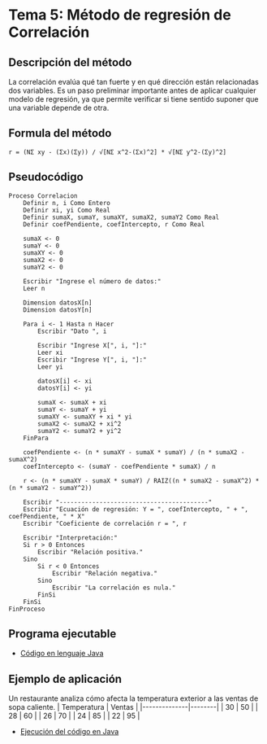 # Tema 5: Método de regresión de Correlación

## Descripción del método

La correlación evalúa qué tan fuerte y en qué dirección están relacionadas dos variables. Es un paso preliminar importante antes de aplicar cualquier modelo de regresión, ya que permite verificar si tiene sentido suponer que una variable depende de otra.

## Formula del método
    r = (NΣ xy - (Σx)(Σy)) / √[NΣ x^2-(Σx)^2] * √[NΣ y^2-(Σy)^2]

## Pseudocódigo

    Proceso Correlacion	
        Definir n, i Como Entero
        Definir xi, yi Como Real
        Definir sumaX, sumaY, sumaXY, sumaX2, sumaY2 Como Real
        Definir coefPendiente, coefIntercepto, r Como Real
        
        sumaX <- 0
        sumaY <- 0
        sumaXY <- 0
        sumaX2 <- 0
        sumaY2 <- 0
        
        Escribir "Ingrese el número de datos:"
        Leer n
        
        Dimension datosX[n]
        Dimension datosY[n]
        
        Para i <- 1 Hasta n Hacer
            Escribir "Dato ", i
            
            Escribir "Ingrese X[", i, "]:"
            Leer xi
            Escribir "Ingrese Y[", i, "]:"
            Leer yi
            
            datosX[i] <- xi
            datosY[i] <- yi
            
            sumaX <- sumaX + xi
            sumaY <- sumaY + yi
            sumaXY <- sumaXY + xi * yi
            sumaX2 <- sumaX2 + xi^2
            sumaY2 <- sumaY2 + yi^2
        FinPara
        
        coefPendiente <- (n * sumaXY - sumaX * sumaY) / (n * sumaX2 - sumaX^2)
        coefIntercepto <- (sumaY - coefPendiente * sumaX) / n
        
        r <- (n * sumaXY - sumaX * sumaY) / RAIZ((n * sumaX2 - sumaX^2) * (n * sumaY2 - sumaY^2))
        
        Escribir "-----------------------------------------"
        Escribir "Ecuación de regresión: Y = ", coefIntercepto, " + ", coefPendiente, " * X"
        Escribir "Coeficiente de correlación r = ", r
        
        Escribir "Interpretación:"
        Si r > 0 Entonces
            Escribir "Relación positiva."
        Sino
            Si r < 0 Entonces
                Escribir "Relación negativa."
            Sino
                Escribir "La correlación es nula."
            FinSi
        FinSi
    FinProceso

## Programa ejecutable
- [Código en lenguaje Java](./src/Correlacion.java)

## Ejemplo de aplicación
Un restaurante analiza cómo afecta la temperatura exterior a las ventas de sopa caliente.
| Temperatura  | Ventas |
|--------------|--------|
|      30      |   50   |
|      28      |   60   |
|      26      |   70   |
|      24      |   85   |
|      22      |   95   |


- [Ejecución del código en Java](./src/Ejecucion.png)